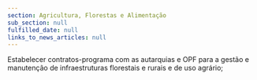 ```yaml
---
section: Agricultura, Florestas e Alimentação
sub_section: null
fulfilled_date: null
links_to_news_articles: null
---
```


Estabelecer contratos-programa com as autarquias e OPF para a gestão e manutenção de infraestruturas florestais e rurais e de uso agrário;